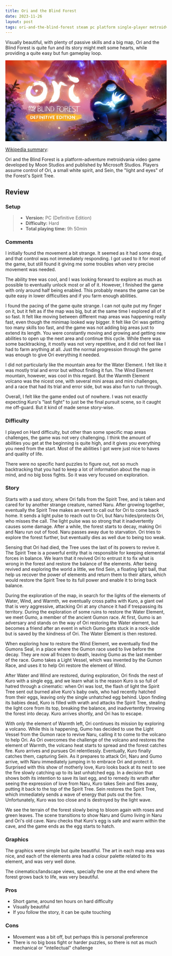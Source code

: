 ```yaml
---
title: Ori and the Blind Forest
date: 2023-11-26
layout: post
tags: ori-and-the-blind-forest steam pc platform single-player metroidvania moon-studios microsoft-studios
---
```


Visually beautiful, with plenty of passive skills and a big map, Ori and the Blind Forest is quite fun and its story
might melt some hearts, while providing a quite easy but fun gameplay loop.  

![](https://raw.githubusercontent.com/Tschis/reviews-blog/main/assets/covers/ori-and-the-blind-forest-2016.jpg)

[Wikipedia summary](https://en.wikipedia.org/wiki/Ori_and_the_Blind_Forest):

Ori and the Blind Forest is a platform-adventure metroidvania video game developed by Moon Studios and published by 
Microsoft Studios. Players assume control of Ori, a small white spirit, and Sein, the "light and eyes" of the Forest's 
Spirit Tree. 

## Review

### Setup
> - **Version:** PC (Definitive Edition)
> - **Difficulty:** Hard
> - **Total playing time:** 9h 50min

### Comments

I initially found the movement a bit strange. It seemed as it had some drag, and that control was not immediately 
responding. I got used to it for most of the game, but still found it giving me some troubles when very precise movement
was needed.

The ability tree was cool, and I was looking forward to explore as much as possible to eventually unlock most or all 
of it. However, I finished the game with only around half being enabled. This probably means the game can be quite easy
in lower difficulties and if you farm enough abilities.

I found the pacing of the game quite strange. I can not quite put my finger on it, but it felt as if the map was big,
but at the same time I explored all of it so fast. It felt like moving between different map areas was happening really
fast, even though the minimap looked way bigger. It felt like Ori was getting too many skills too fast, and the game
was not adding big areas just to extend its length. You were constantly moving and growing and getting new abilities to
open up the next area and continue this cycle. While there was some backtracking, it mostly was not very repetitive,
and it did not feel like I had to farm anything at all. Just the normal progression through the game was enough to give
Ori everything it needed.

I did not particularly like the mountain area for the Water Element. I felt like it was mostly trial and error but 
without finding it fun. The Wind Element mountain, however, was cool in this regard. But the Warmth Element volcano was
the nicest one, with several mini areas and mini challenges, and a race that had its trial and error side, but was also
fun to run through.

Overall, I felt like the game ended out of nowhere. I was not exactly expecting Kuro's "last fight" to just be the
final pursuit scene, so it caught me off-guard. But it kind of made sense story-wise.

### Difficulty

I played on Hard difficulty, but other than some specific map areas challenges, the game was not very challenging. I
think the amount of abilities you get at the beginning is quite high, and it gives you everything you need from the 
start. Most of the abilities I got were just nice to haves and quality of life.

There were no specific hard puzzles to figure out, not so much backtracking that you had to keep a lot of information
about the map in mind, and no big boss fights. So it was very focused on exploration.

### Story 

Starts with a sad story, where Ori falls from the Spirit Tree, and is taken and cared for by another strange creature,
named Naru. After growing together, eventually the Spirit Tree makes an event to call out for Ori to come back home. It
sends a light pulse to reach out to Ori, but Naru hides/protects Ori, who misses the call. The light pulse was so strong
that it inadvertently causes some damage. After a while, the forest starts to decay, making Ori and Naru run out of
food. Naru passes away due to starvation. Ori tries to explore the forest further, but eventually dies as well due to
being too weak.

Sensing that Ori had died, the Tree uses the last of its powers to revive it. The Spirit Tree is a powerful entity that
is responsible for keeping elemental forces in balance. We learn that it revived Ori to entrust it to fix what is wrong
in the forest and restore the balance of the elements. After being revived and exploring the world a little, we find
Sein, a floating light ball, that help us recover the power of elements and return them to their altars, which would
restore the Spirit Tree to its full power and enable it to bring back balance.

During the exploration of the map, in search for the lights of the elements of Water, Wind, and Warmth, we eventually
cross paths with Kuro, a giant owl that is very aggressive, attacking Ori at any chance it had if trespassing its
territory. During the exploration of some ruins to restore the Water Element, we meet Gumo, a member of the ancient
Gumon race. At first, Gumo is an adversary and stands on the way of Ori restoring the Water element, but becomes a
friend after an event in which Gumo gets stuck in a rock-slide but is saved by the kindness of Ori. The Water Element
is then restored.

When exploring how to restore the Wind Element, we eventually find the Gumons Seal, in a place where the Gumon race used
to live before the decay. They are now all frozen to death, leaving Gumo as the last member of the race. Gumo takes a
Light Vessel, which was invented by the Gumon Race, and uses it to help Ori restore the element of Wind.

After Water and Wind are restored, during exploration, Ori finds the nest of Kuro with a single egg, and we learn what
is the reason Kuro is so full of hatred through a cinematic: when Ori was lost, the flash of light the Spirit Tree sent
out burned alive Kuro's baby owls, who had recently hatched from their eggs, leaving only the single unhatched egg
behind. Upon finding its babies dead, Kuro is filled with wrath and attacks the Spirit Tree, stealing the light core
from its top, breaking the balance, and inadvertently throwing the forest into decay. Kuro arrives shortly, and Ori has
to escape.

With only the element of Warmth left, Ori continues its mission by exploring a volcano. While this is happening, Gumo
has decided to use the Light Vessel from the Gumon race to revive Naru, calling it to come to the volcano to help Ori.
As Ori overcomes the challenge of the volcano and restores the element of Warmth, the volcano heat starts to spread and
the forest catches fire. Kuro arrives and pursues Ori relentlessly. Eventually, Kuro finally catches them, capturing
Sein. As it prepares to attack Ori, Naru and Gumo arrive, with Naru immediately jumping in to embrace Ori and protect
it. Surprised with this show of motherly love, Kuro looks back at its nest to see the fire slowly catching up to its
last unhatched egg. In a decision that shows both its intention to save its last egg, and to remedy its wrath after
seeing the expression of love from Naru, Kuro takes Sein and flies away, putting it back to the top of the Spirit Tree.
Sein restores the Spirit Tree, which immediately sends a wave of energy that puts out the fire. Unfortunately, Kuro was
too close and is destroyed by the light wave.

We see the terrain of the forest slowly being to bloom again with roses and green leaves. The scene transitions to show
Naru and Gumo living in Naru and Ori's old cave. Naru checks that Kuro's egg is safe and warm within the cave, and
the game ends as the egg starts to hatch.

### Graphics

The graphics were simple but quite beautiful. The art in each map area was nice, and each of the elements area had a
colour palette related to its element, and was very well done.

The cinematics/landscape views, specially the one at the end where the forest grows back to life, was very beautiful.

### Pros

- Short game, around ten hours on hard difficulty
- Visually beautiful
- If you follow the story, it can be quite touching

### Cons

- Movement was a bit off, but perhaps this is personal preference
- There is no big boss fight or harder puzzles, so there is not as much mechanical or "intellectual" challenge

